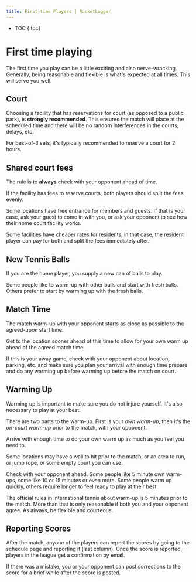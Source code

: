 ```yaml
---
title: First-time Players | RacketLogger
---
```


* TOC
{:toc}

# First time playing

The first time you play can be a little exciting and also nerve-wracking. Generally, being reasonable and flexible is what's expected at all times. This will serve you well.

## Court

Choosing a facility that has reservations for court (as opposed to a public park), is **strongly recommended**. This ensures the match will place at the scheduled time and there will be no random interferences in the courts, delays, etc.

For best-of-3 sets, it's typically recommended to reserve a court for 2 hours.

## Shared court fees

The rule is to **always** check with your opponent ahead of time.

If the facility has fees to reserve courts, both players should split the fees evenly.

Some locations have free entrance for members and guests. If that is your case, ask your guest to come in with you, or ask your opponent to see how their home court facility works.

Some facilities have cheaper rates for residents, in that case, the resident player can pay for both and split the fees immediately after.

## New Tennis Balls

If you are the home player, you supply a new can of balls to play.

Some people like to warm-up with other balls and start with fresh balls. Others prefer to start by warming up with the fresh balls.

## Match Time

The match warm-up with your opponent starts as close as possible to the agreed-upon start time.

Get to the location sooner ahead of this time to allow for your own warm up ahead of the agreed match time.

If this is your away game, check with your opponent about location, parking, etc. and make sure you plan your arrival with enough time prepare and do any warming up before warming up before the match on court.


## Warming Up

Warming up is important to make sure you do not injure yourself. It's also necessary to play at your best.

There are two parts to the warm-up. First is your *own warm-up*, then it's the *on-court warm-up* prior to the match, with your opponent.

Arrive with enough time to do your own warm up as much as you feel you need to.

Some locations may have a wall to hit prior to the match, or an area to run, or jump rope, or some empty court you can use.

Check with your opponent ahead. Some people like 5 minute own warm-ups, some like 10 or 15 minutes or even more. Some people warm up quickly, others require longer to feel ready to play at their best.

The official rules in international tennis about warm-up is 5 minutes prior to the match. More than that is only reasonable if both you and your opponent agree. As always, be flexible and courteous.

## Reporting Scores

After the match, anyone of the players can report the scores by going to the schedule page and reporting it (last column). Once the score is reported, players in the league get a confirmation by email.

If there was a mistake, you or your opponent can post corrections to the score for a brief while after the score is posted.
